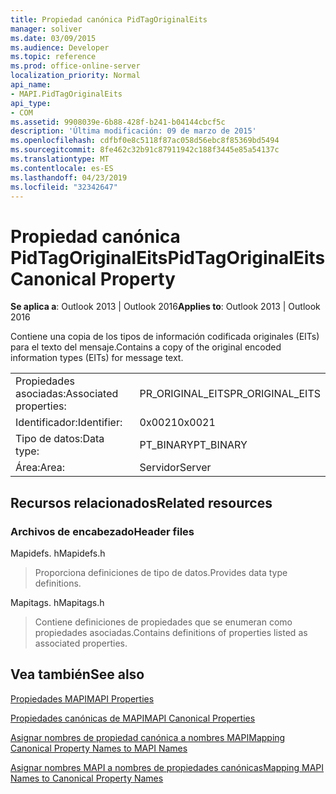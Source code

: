 ```yaml
---
title: Propiedad canónica PidTagOriginalEits
manager: soliver
ms.date: 03/09/2015
ms.audience: Developer
ms.topic: reference
ms.prod: office-online-server
localization_priority: Normal
api_name:
- MAPI.PidTagOriginalEits
api_type:
- COM
ms.assetid: 9908039e-6b88-428f-b241-b04144cbcf5c
description: 'Última modificación: 09 de marzo de 2015'
ms.openlocfilehash: cdfbf0e8c5118f87ac058d56ebc8f85369bd5494
ms.sourcegitcommit: 8fe462c32b91c87911942c188f3445e85a54137c
ms.translationtype: MT
ms.contentlocale: es-ES
ms.lasthandoff: 04/23/2019
ms.locfileid: "32342647"
---
```

# <a name="pidtagoriginaleits-canonical-property"></a><span data-ttu-id="a43c8-103">Propiedad canónica PidTagOriginalEits</span><span class="sxs-lookup"><span data-stu-id="a43c8-103">PidTagOriginalEits Canonical Property</span></span>

  
  
<span data-ttu-id="a43c8-104">**Se aplica a**: Outlook 2013 | Outlook 2016</span><span class="sxs-lookup"><span data-stu-id="a43c8-104">**Applies to**: Outlook 2013 | Outlook 2016</span></span> 
  
<span data-ttu-id="a43c8-105">Contiene una copia de los tipos de información codificada originales (EITs) para el texto del mensaje.</span><span class="sxs-lookup"><span data-stu-id="a43c8-105">Contains a copy of the original encoded information types (EITs) for message text.</span></span>
  
|||
|:-----|:-----|
|<span data-ttu-id="a43c8-106">Propiedades asociadas:</span><span class="sxs-lookup"><span data-stu-id="a43c8-106">Associated properties:</span></span>  <br/> |<span data-ttu-id="a43c8-107">PR_ORIGINAL_EITS</span><span class="sxs-lookup"><span data-stu-id="a43c8-107">PR_ORIGINAL_EITS</span></span>  <br/> |
|<span data-ttu-id="a43c8-108">Identificador:</span><span class="sxs-lookup"><span data-stu-id="a43c8-108">Identifier:</span></span>  <br/> |<span data-ttu-id="a43c8-109">0x0021</span><span class="sxs-lookup"><span data-stu-id="a43c8-109">0x0021</span></span>  <br/> |
|<span data-ttu-id="a43c8-110">Tipo de datos:</span><span class="sxs-lookup"><span data-stu-id="a43c8-110">Data type:</span></span>  <br/> |<span data-ttu-id="a43c8-111">PT_BINARY</span><span class="sxs-lookup"><span data-stu-id="a43c8-111">PT_BINARY</span></span>  <br/> |
|<span data-ttu-id="a43c8-112">Área:</span><span class="sxs-lookup"><span data-stu-id="a43c8-112">Area:</span></span>  <br/> |<span data-ttu-id="a43c8-113">Servidor</span><span class="sxs-lookup"><span data-stu-id="a43c8-113">Server</span></span>  <br/> |
   
## <a name="related-resources"></a><span data-ttu-id="a43c8-114">Recursos relacionados</span><span class="sxs-lookup"><span data-stu-id="a43c8-114">Related resources</span></span>

### <a name="header-files"></a><span data-ttu-id="a43c8-115">Archivos de encabezado</span><span class="sxs-lookup"><span data-stu-id="a43c8-115">Header files</span></span>

<span data-ttu-id="a43c8-116">Mapidefs. h</span><span class="sxs-lookup"><span data-stu-id="a43c8-116">Mapidefs.h</span></span>
  
> <span data-ttu-id="a43c8-117">Proporciona definiciones de tipo de datos.</span><span class="sxs-lookup"><span data-stu-id="a43c8-117">Provides data type definitions.</span></span>
    
<span data-ttu-id="a43c8-118">Mapitags. h</span><span class="sxs-lookup"><span data-stu-id="a43c8-118">Mapitags.h</span></span>
  
> <span data-ttu-id="a43c8-119">Contiene definiciones de propiedades que se enumeran como propiedades asociadas.</span><span class="sxs-lookup"><span data-stu-id="a43c8-119">Contains definitions of properties listed as associated properties.</span></span>
    
## <a name="see-also"></a><span data-ttu-id="a43c8-120">Vea también</span><span class="sxs-lookup"><span data-stu-id="a43c8-120">See also</span></span>



[<span data-ttu-id="a43c8-121">Propiedades MAPI</span><span class="sxs-lookup"><span data-stu-id="a43c8-121">MAPI Properties</span></span>](mapi-properties.md)
  
[<span data-ttu-id="a43c8-122">Propiedades canónicas de MAPI</span><span class="sxs-lookup"><span data-stu-id="a43c8-122">MAPI Canonical Properties</span></span>](mapi-canonical-properties.md)
  
[<span data-ttu-id="a43c8-123">Asignar nombres de propiedad canónica a nombres MAPI</span><span class="sxs-lookup"><span data-stu-id="a43c8-123">Mapping Canonical Property Names to MAPI Names</span></span>](mapping-canonical-property-names-to-mapi-names.md)
  
[<span data-ttu-id="a43c8-124">Asignar nombres MAPI a nombres de propiedades canónicas</span><span class="sxs-lookup"><span data-stu-id="a43c8-124">Mapping MAPI Names to Canonical Property Names</span></span>](mapping-mapi-names-to-canonical-property-names.md)

